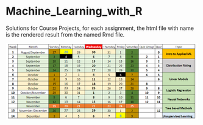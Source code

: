 # Machine_Learning_with_R
Solutions for Course Projects, for each assignment, the html file with name is the rendered result from the named Rmd file.

![](https://raw.githubusercontent.com/FY-Han/imagebed/main/typora/202310312210359.png)
